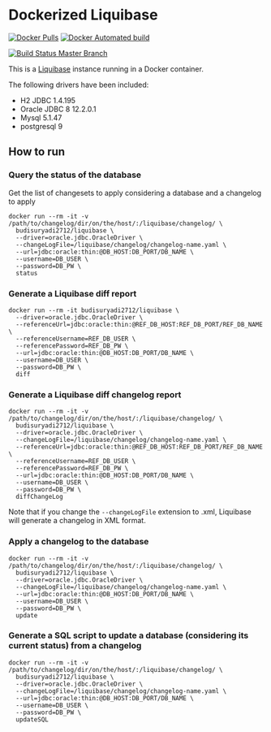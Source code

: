 # Dockerized Liquibase

[![Docker Pulls](https://img.shields.io/docker/pulls/ferrarimarco/liquibase.svg)](https://hub.docker.com/r/ferrarimarco/liquibase/)
[![Docker Automated build](https://img.shields.io/docker/automated/ferrarimarco/liquibase.svg)](https://hub.docker.com/r/ferrarimarco/liquibase/)

[![Build Status Master Branch](https://travis-ci.org/ferrarimarco/docker-liquibase.svg?branch=master)](https://travis-ci.org/ferrarimarco/docker-liquibase)

This is a [Liquibase](http://www.liquibase.org) instance running in a Docker container.

The following drivers have been included:

- H2 JDBC 1.4.195
- Oracle JDBC 8 12.2.0.1
- Mysql 5.1.47
- postgresql 9


## How to run

### Query the status of the database

Get the list of changesets to apply considering a database and a changelog to apply

```
docker run --rm -it -v /path/to/changelog/dir/on/the/host/:/liquibase/changelog/ \
  budisuryadi2712/liquibase \
  --driver=oracle.jdbc.OracleDriver \
  --changeLogFile=/liquibase/changelog/changelog-name.yaml \
  --url=jdbc:oracle:thin:@DB_HOST:DB_PORT/DB_NAME \
  --username=DB_USER \
  --password=DB_PW \
  status
```

### Generate a Liquibase diff report

```
docker run --rm -it budisuryadi2712/liquibase \
  --driver=oracle.jdbc.OracleDriver \
  --referenceUrl=jdbc:oracle:thin:@REF_DB_HOST:REF_DB_PORT/REF_DB_NAME \
  --referenceUsername=REF_DB_USER \
  --referencePassword=REF_DB_PW \
  --url=jdbc:oracle:thin:@DB_HOST:DB_PORT/DB_NAME \
  --username=DB_USER \
  --password=DB_PW \
  diff
```

### Generate a Liquibase diff changelog report

```
docker run --rm -it -v /path/to/changelog/dir/on/the/host/:/liquibase/changelog/ \
  budisuryadi2712/liquibase \
  --driver=oracle.jdbc.OracleDriver \
  --changeLogFile=/liquibase/changelog/changelog-name.yaml \
  --referenceUrl=jdbc:oracle:thin:@REF_DB_HOST:REF_DB_PORT/REF_DB_NAME \
  --referenceUsername=REF_DB_USER \
  --referencePassword=REF_DB_PW \
  --url=jdbc:oracle:thin:@DB_HOST:DB_PORT/DB_NAME \
  --username=DB_USER \
  --password=DB_PW \
  diffChangeLog
```

Note that if you change the `--changeLogFile` extension to .xml, Liquibase will generate a changelog in XML format.

### Apply a changelog to the database

```
docker run --rm -it -v /path/to/changelog/dir/on/the/host/:/liquibase/changelog/ \
  budisuryadi2712/liquibase \
  --driver=oracle.jdbc.OracleDriver \
  --changeLogFile=/liquibase/changelog/changelog-name.yaml \
  --url=jdbc:oracle:thin:@DB_HOST:DB_PORT/DB_NAME \
  --username=DB_USER \
  --password=DB_PW \
  update
```

### Generate a SQL script to update a database (considering its current status) from a changelog

```
docker run --rm -it -v /path/to/changelog/dir/on/the/host/:/liquibase/changelog/ \
  budisuryadi2712/liquibase \
  --driver=oracle.jdbc.OracleDriver \
  --changeLogFile=/liquibase/changelog/changelog-name.yaml \
  --url=jdbc:oracle:thin:@DB_HOST:DB_PORT/DB_NAME \
  --username=DB_USER \
  --password=DB_PW \
  updateSQL
```
